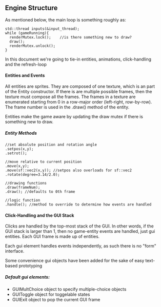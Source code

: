 ## Engine Structure

As mentioned below, the main loop is something roughly as:

```
std::thread inputs(&input_thread);
while (gameRunning){
  renderMutex.lock();    //is there something new to draw?
  draw();
  renderMutex.unlock();
}
```

In this document we're going to tie-in entities, animations, click-handling and the refresh-loop

#### Entities and Events

All entities are sprites. They are composed of one texture, which is an part of the Entity constructor. If there is are multiple possible frames, then the texture must compose all the frames. The frames in a texture are enumerated starting from 0 in a row-major order (left-right, row-by-row). The frame number is used in the .draw() method of the entity.

Entities make the game aware by updating the draw mutex if there is something new to draw.

##### Entity Methods
```
//set absolute position and rotation angle
.setpos(x,y);
.setrot();

//move relative to current position
.move(x,y);
.move(sf::vec2(x,y)); //setpos also overloads for sf::vec2
.rotate(degree=3.14/2.0);

//drawing functions
.draw(frameNum);
.draw(); //defaults to 0th frame

//logic function
.handle(); //method to override to determine how events are handled
```


#### Click-Handling and the GUI Stack
Clicks are handled by the top-most stack of the GUI. In other words, if the GUI stack is larger than 1, then no game-entity events are handled, just gui entities. Each GUI frame is made up of entities.

Each gui element handles events independently, as such there is no "form" interface.

Some convenience gui objects have been added for the sake of easy text-based prototyping

##### Default gui elements:
- GUIMultChoice object to specify multiple-choice objects
- GUIToggle object for toggelable states
- GUIExit object to pop the current GUI frame
